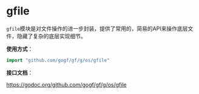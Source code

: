 
# gfile

`gfile`模块是对文件操作的进一步封装，提供了常用的，简易的API来操作底层文件，隐藏了复杂的底层实现细节。

**使用方式**：
```go
import "github.com/gogf/gf/g/os/gfile"
```

**接口文档**：

https://godoc.org/github.com/gogf/gf/g/os/gfile


